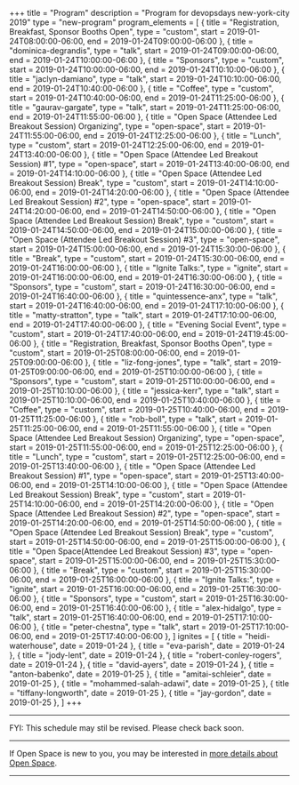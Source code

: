 +++
title = "Program"
description = "Program for devopsdays new-york-city 2019"
type = "new-program"
program_elements = [
    { title = "Registration, Breakfast, Sponsor Booths Open", type = "custom", start = 2019-01-24T08:00:00-06:00, end = 2019-01-24T09:00:00-06:00 },
    { title = "dominica-degrandis", type = "talk", start = 2019-01-24T09:00:00-06:00, end = 2019-01-24T10:00:00-06:00 },
    { title = "Sponsors", type = "custom", start = 2019-01-24T10:00:00-06:00, end = 2019-01-24T10:10:00-06:00 },
    { title = "jaclyn-damiano", type = "talk", start = 2019-01-24T10:10:00-06:00, end = 2019-01-24T10:40:00-06:00 },
    { title = "Coffee", type = "custom", start = 2019-01-24T10:40:00-06:00, end = 2019-01-24T11:25:00-06:00 },
    { title = "gaurav-gargate", type = "talk", start = 2019-01-24T11:25:00-06:00, end = 2019-01-24T11:55:00-06:00 },
    { title = "Open Space (Attendee Led Breakout Session) Organizing", type = "open-space", start = 2019-01-24T11:55:00-06:00, end = 2019-01-24T12:25:00-06:00 },
    { title = "Lunch", type = "custom", start = 2019-01-24T12:25:00-06:00, end = 2019-01-24T13:40:00-06:00 },
    { title = "Open Space (Attendee Led Breakout Session) #1", type = "open-space", start = 2019-01-24T13:40:00-06:00, end = 2019-01-24T14:10:00-06:00 },
    { title = "Open Space (Attendee Led Breakout Session) Break", type = "custom", start = 2019-01-24T14:10:00-06:00, end = 2019-01-24T14:20:00-06:00 },
    { title = "Open Space (Attendee Led Breakout Session) #2", type = "open-space", start = 2019-01-24T14:20:00-06:00, end = 2019-01-24T14:50:00-06:00 },
    { title = "Open Space (Attendee Led Breakout Session) Break", type = "custom", start = 2019-01-24T14:50:00-06:00, end = 2019-01-24T15:00:00-06:00 },
    { title = "Open Space (Attendee Led Breakout Session) #3", type = "open-space", start = 2019-01-24T15:00:00-06:00, end = 2019-01-24T15:30:00-06:00 },
    { title = "Break", type = "custom", start = 2019-01-24T15:30:00-06:00, end = 2019-01-24T16:00:00-06:00 },
    { title = "Ignite Talks:", type = "ignite", start = 2019-01-24T16:00:00-06:00, end = 2019-01-24T16:30:00-06:00 },
    { title = "Sponsors", type = "custom", start = 2019-01-24T16:30:00-06:00, end = 2019-01-24T16:40:00-06:00 },
    { title = "quintessence-anx", type = "talk", start = 2019-01-24T16:40:00-06:00, end = 2019-01-24T17:10:00-06:00 },
    { title = "matty-stratton", type = "talk", start = 2019-01-24T17:10:00-06:00, end = 2019-01-24T17:40:00-06:00 },
    { title = "Evening Social Event", type = "custom", start = 2019-01-24T17:40:00-06:00, end = 2019-01-24T19:45:00-06:00 },
    { title = "Registration, Breakfast, Sponsor Booths Open", type = "custom", start = 2019-01-25T08:00:00-06:00, end = 2019-01-25T09:00:00-06:00 },
    { title = "liz-fong-jones", type = "talk", start = 2019-01-25T09:00:00-06:00, end = 2019-01-25T10:00:00-06:00 },
    { title = "Sponsors", type = "custom", start = 2019-01-25T10:00:00-06:00, end = 2019-01-25T10:10:00-06:00 },
    { title = "jessica-kerr", type = "talk", start = 2019-01-25T10:10:00-06:00, end = 2019-01-25T10:40:00-06:00 },
    { title = "Coffee", type = "custom", start = 2019-01-25T10:40:00-06:00, end = 2019-01-25T11:25:00-06:00 },
    { title = "rob-boll", type = "talk", start = 2019-01-25T11:25:00-06:00, end = 2019-01-25T11:55:00-06:00 },
    { title = "Open Space (Attendee Led Breakout Session) Organizing", type = "open-space", start = 2019-01-25T11:55:00-06:00, end = 2019-01-25T12:25:00-06:00 },
    { title = "Lunch", type = "custom", start = 2019-01-25T12:25:00-06:00, end = 2019-01-25T13:40:00-06:00 },
    { title = "Open Space (Attendee Led Breakout Session) #1", type = "open-space", start = 2019-01-25T13:40:00-06:00, end = 2019-01-25T14:10:00-06:00 },
    { title = "Open Space (Attendee Led Breakout Session) Break", type = "custom", start = 2019-01-25T14:10:00-06:00, end = 2019-01-25T14:20:00-06:00 },
    { title = "Open Space (Attendee Led Breakout Session) #2", type = "open-space", start = 2019-01-25T14:20:00-06:00, end = 2019-01-25T14:50:00-06:00 },
    { title = "Open Space (Attendee Led Breakout Session) Break", type = "custom", start = 2019-01-25T14:50:00-06:00, end = 2019-01-25T15:00:00-06:00 },
    { title = "Open Space(Attendee Led Breakout Session) #3", type = "open-space", start = 2019-01-25T15:00:00-06:00, end = 2019-01-25T15:30:00-06:00 },
    { title = "Break", type = "custom", start = 2019-01-25T15:30:00-06:00, end = 2019-01-25T16:00:00-06:00 },
    { title = "Ignite Talks:", type = "ignite", start = 2019-01-25T16:00:00-06:00, end = 2019-01-25T16:30:00-06:00 },
    { title = "Sponsors", type = "custom", start = 2019-01-25T16:30:00-06:00, end = 2019-01-25T16:40:00-06:00 },
    { title = "alex-hidalgo", type = "talk", start = 2019-01-25T16:40:00-06:00, end = 2019-01-25T17:10:00-06:00 },
    { title = "peter-chestna", type = "talk", start = 2019-01-25T17:10:00-06:00, end = 2019-01-25T17:40:00-06:00 },
]
ignites = [
    { title = "heidi-waterhouse", date = 2019-01-24 },
    { title = "eva-parish", date = 2019-01-24 },
    { title = "jody-lent", date = 2019-01-24 },
    { title = "robert-conley-rogers", date = 2019-01-24 },
    { title = "david-ayers", date = 2019-01-24 },
    { title = "anton-babenko", date = 2019-01-25 },
    { title = "amitai-schleier", date = 2019-01-25 },
    { title = "mohammed-salah-adawi", date = 2019-01-25 },
    { title = "tiffany-longworth", date = 2019-01-25 },
    { title = "jay-gordon", date = 2019-01-25 },
]
+++
<div class = "row">
  <div class = "col">
    <hr />
    FYI: This schedule may stil be revised. Please check back soon.
    <hr />
    If Open Space is new to you, you may be interested in <a href="/pages/open-space-format">more details about Open Space</a>.
    <hr />
  </div>
</div>
